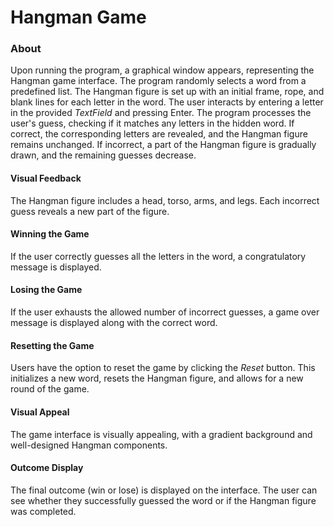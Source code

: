 # Hangman Game
### About ###
Upon running the program, a graphical window appears, representing the Hangman game interface.
The program randomly selects a word from a predefined list.
The Hangman figure is set up with an initial frame, rope, and blank lines for each letter in the word.
The user interacts by entering a letter in the provided *TextField* and pressing Enter.
The program processes the user's guess, checking if it matches any letters in the hidden word.
If correct, the corresponding letters are revealed, and the Hangman figure remains unchanged.
If incorrect, a part of the Hangman figure is gradually drawn, and the remaining guesses decrease.
#### Visual Feedback ####
The Hangman figure includes a head, torso, arms, and legs. Each incorrect guess reveals a new part of the figure.
#### Winning the Game ####
If the user correctly guesses all the letters in the word, a congratulatory message is displayed.
#### Losing the Game ####
If the user exhausts the allowed number of incorrect guesses, a game over message is displayed along with the correct word.
#### Resetting the Game ####
Users have the option to reset the game by clicking the *Reset* button.
This initializes a new word, resets the Hangman figure, and allows for a new round of the game.
#### Visual Appeal ####
The game interface is visually appealing, with a gradient background and well-designed Hangman components.
#### Outcome Display ####
The final outcome (win or lose) is displayed on the interface.
The user can see whether they successfully guessed the word or if the Hangman figure was completed.
